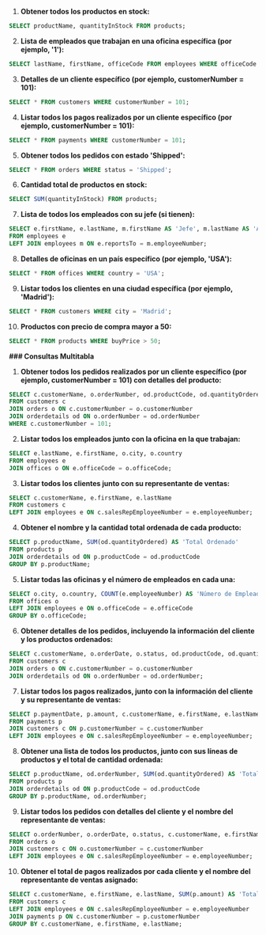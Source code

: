 1. **Obtener todos los productos en stock:**
```sql
SELECT productName, quantityInStock FROM products;
```

2. **Lista de empleados que trabajan en una oficina específica (por ejemplo, '1'):**
```sql
SELECT lastName, firstName, officeCode FROM employees WHERE officeCode = 1;
```

3. **Detalles de un cliente específico (por ejemplo, customerNumber = 101):**
```sql
SELECT * FROM customers WHERE customerNumber = 101;
```

4. **Listar todos los pagos realizados por un cliente específico (por ejemplo, customerNumber = 101):**
```sql
SELECT * FROM payments WHERE customerNumber = 101;
```

5. **Obtener todos los pedidos con estado 'Shipped':**
```sql
SELECT * FROM orders WHERE status = 'Shipped';
```

6. **Cantidad total de productos en stock:**
```sql
SELECT SUM(quantityInStock) FROM products;
```

7. **Lista de todos los empleados con su jefe (si tienen):**
```sql
SELECT e.firstName, e.lastName, m.firstName AS 'Jefe', m.lastName AS 'Apellido Jefe'
FROM employees e
LEFT JOIN employees m ON e.reportsTo = m.employeeNumber;
```

8. **Detalles de oficinas en un país específico (por ejemplo, 'USA'):**
```sql
SELECT * FROM offices WHERE country = 'USA';
```

9. **Listar todos los clientes en una ciudad específica (por ejemplo, 'Madrid'):**
```sql
SELECT * FROM customers WHERE city = 'Madrid';
```

10. **Productos con precio de compra mayor a 50:**
```sql
SELECT * FROM products WHERE buyPrice > 50;
```

**### Consultas Multitabla**

1. **Obtener todos los pedidos realizados por un cliente específico (por ejemplo, customerNumber = 101) con detalles del producto:**
```sql
SELECT c.customerName, o.orderNumber, od.productCode, od.quantityOrdered, od.priceEach
FROM customers c
JOIN orders o ON c.customerNumber = o.customerNumber
JOIN orderdetails od ON o.orderNumber = od.orderNumber
WHERE c.customerNumber = 101;
```

2. **Listar todos los empleados junto con la oficina en la que trabajan:**
```sql
SELECT e.lastName, e.firstName, o.city, o.country
FROM employees e
JOIN offices o ON e.officeCode = o.officeCode;
```

3. **Listar todos los clientes junto con su representante de ventas:**
```sql
SELECT c.customerName, e.firstName, e.lastName
FROM customers c
LEFT JOIN employees e ON c.salesRepEmployeeNumber = e.employeeNumber;
```

4. **Obtener el nombre y la cantidad total ordenada de cada producto:**
```sql
SELECT p.productName, SUM(od.quantityOrdered) AS 'Total Ordenado'
FROM products p
JOIN orderdetails od ON p.productCode = od.productCode
GROUP BY p.productName;
```

5. **Listar todas las oficinas y el número de empleados en cada una:**
```sql
SELECT o.city, o.country, COUNT(e.employeeNumber) AS 'Número de Empleados'
FROM offices o
LEFT JOIN employees e ON o.officeCode = e.officeCode
GROUP BY o.officeCode;
```

6. **Obtener detalles de los pedidos, incluyendo la información del cliente y los productos ordenados:**
```sql
SELECT c.customerName, o.orderDate, o.status, od.productCode, od.quantityOrdered, od.priceEach
FROM customers c
JOIN orders o ON c.customerNumber = o.customerNumber
JOIN orderdetails od ON o.orderNumber = od.orderNumber;
```

7. **Listar todos los pagos realizados, junto con la información del cliente y su representante de ventas:**
```sql
SELECT p.paymentDate, p.amount, c.customerName, e.firstName, e.lastName
FROM payments p
JOIN customers c ON p.customerNumber = c.customerNumber
LEFT JOIN employees e ON c.salesRepEmployeeNumber = e.employeeNumber;
```

8. **Obtener una lista de todos los productos, junto con sus líneas de productos y el total de cantidad ordenada:**
```sql
SELECT p.productName, od.orderNumber, SUM(od.quantityOrdered) AS 'Total Ordenado'
FROM products p
JOIN orderdetails od ON p.productCode = od.productCode
GROUP BY p.productName, od.orderNumber;
```

9. **Listar todos los pedidos con detalles del cliente y el nombre del representante de ventas:**
```sql
SELECT o.orderNumber, o.orderDate, o.status, c.customerName, e.firstName, e.lastName
FROM orders o
JOIN customers c ON o.customerNumber = c.customerNumber
LEFT JOIN employees e ON c.salesRepEmployeeNumber = e.employeeNumber;
```

10. **Obtener el total de pagos realizados por cada cliente y el nombre del representante de ventas asignado:**
```sql
SELECT c.customerName, e.firstName, e.lastName, SUM(p.amount) AS 'Total Pagos'
FROM customers c
LEFT JOIN employees e ON c.salesRepEmployeeNumber = e.employeeNumber
JOIN payments p ON c.customerNumber = p.customerNumber
GROUP BY c.customerName, e.firstName, e.lastName;
```